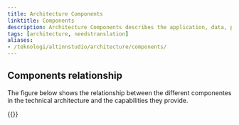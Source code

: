 ```yaml
---
title: Architecture Components
linktitle: Components
description: Architecture Components describes the application, data, platform and infrastructure components that provides the capabilities.
tags: [architecture, needstranslation]
aliases:
- /teknologi/altinnstudio/architecture/components/
---
```


## Components relationship
The figure below shows the relationship between the different componentes in the technical architecture and
the capabilities they provide.

<object data="/technology/architecture/components/architecture_components_relationship.svg" type="image/svg+xml" style="width: 100%;" ></object>

{{<children />}}
